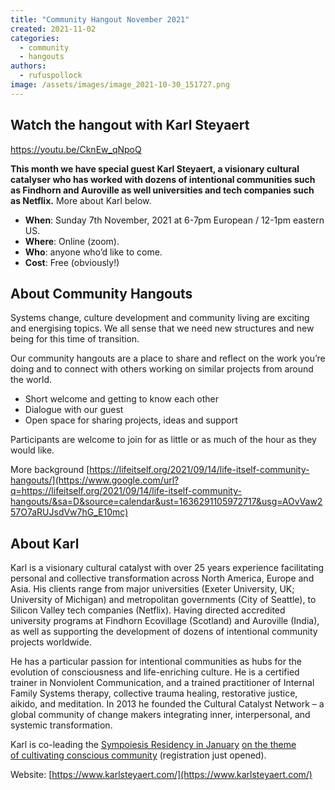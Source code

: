 ```yaml
---
title: "Community Hangout November 2021"
created: 2021-11-02
categories: 
  - community
  - hangouts
authors: 
  - rufuspollock
image: /assets/images/image_2021-10-30_151727.png
---
```


## Watch the hangout with Karl Steyaert 
https://youtu.be/CknEw_qNpoQ

**This month we have special guest Karl Steyaert, a visionary cultural catalyser who has worked with dozens of intentional communities such as Findhorn and Auroville as well universities and tech companies such as Netflix.** More about Karl below.

- **When**: Sunday 7th November, 2021 at 6-7pm European / 12-1pm eastern US.
- **Where**: Online (zoom). 
- **Who**: anyone who’d like to come.
- **Cost**: Free (obviously!)

## **About Community Hangouts**

Systems change, culture development and community living are exciting and energising topics. We all sense that we need new structures and new being for this time of transition.

Our community hangouts are a place to share and reflect on the work you’re doing and to connect with others working on similar projects from around the world.

- Short welcome and getting to know each other
- Dialogue with our guest
- Open space for sharing projects, ideas and support

Participants are welcome to join for as little or as much of the hour as they would like.

More background [https://lifeitself.org/2021/09/14/life-itself-community-hangouts/](https://www.google.com/url?q=https://lifeitself.org/2021/09/14/life-itself-community-hangouts/&sa=D&source=calendar&ust=1636291105972717&usg=AOvVaw257O7aRUJsdVw7hG_E10mc)

## **About Karl**

Karl is a visionary cultural catalyst with over 25 years experience facilitating personal and collective transformation across North America, Europe and Asia. His clients range from major universities (Exeter University, UK; University of Michigan) and metropolitan governments (City of Seattle), to Silicon Valley tech companies (Netflix). Having directed accredited university programs at Findhorn Ecovillage (Scotland) and Auroville (India), as well as supporting the development of dozens of intentional community projects worldwide.

He has a particular passion for intentional communities as hubs for the evolution of consciousness and life-enriching culture. He is a certified trainer in Nonviolent Communication, and a trained practitioner of Internal Family Systems therapy, collective trauma healing, restorative justice, aikido, and meditation. In 2013 he founded the Cultural Catalyst Network – a global community of change makers integrating inner, interpersonal, and systemic transformation.

Karl is co-leading the [Sympoiesis Residency in January](https://lifeitself.org/sympoiesis/3-cultivating-conscious-community-jan-2022/) [on the theme of cultivating conscious community](https://lifeitself.org/sympoiesis/3-cultivating-conscious-community-jan-2022/) (registration just opened).

Website: [https://www.karlsteyaert.com/](https://www.karlsteyaert.com/)

